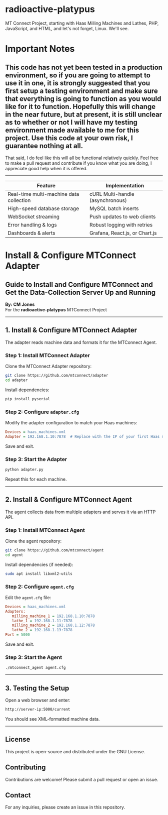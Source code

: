 # radioactive-platypus
MT Connect Project, starting with Haas Milling Machines and Lathes, PHP, JavaScript, and HTML, and let's not forget, Linux.  We'll see. 

# Important Notes

## This code has not yet been tested in a production environment, so if you are going to attempt to use it in one, it is strongly suggested that you first setup a testing environment and make sure that everything is going to function as you would like for it to function. Hopefully this will change in the near future, but at present, it is still unclear as to whether or not I will have my testing environment made available to me for this project.  Use this code at your own risk, I guarantee nothing at all. 

That said, I do feel like this will all be functional relatively quickly. Feel free to make a pull request and contribute if you know what you are doing, I appreciate good help when it is offered.


---

| Feature                            | Implementation                           |
|------------------------------------|-----------------------------------------|
| Real-time multi-machine data collection | cURL Multi-handle (asynchronous)       |
| High-speed database storage       | MySQL batch inserts                     |
| WebSocket streaming               | Push updates to web clients             |
| Error handling & logs             | Robust logging with retries             |
| Dashboards & alerts               | Grafana, React.js, or Chart.js          |



# Install & Configure MTConnect Adapter

## Guide to Install and Configure MTConnect and Get the Data-Collection Server Up and Running

**By: CM Jones**  
For the **radioactive-platypus** MTConnect Project

---

## 1. Install & Configure MTConnect Adapter

The adapter reads machine data and formats it for the MTConnect Agent.

### Step 1: Install MTConnect Adapter

Clone the MTConnect Adapter repository:

```sh
git clone https://github.com/mtconnect/adapter
cd adapter
```

Install dependencies:

```sh
pip install pyserial
```

### Step 2: Configure `adapter.cfg`

Modify the adapter configuration to match your Haas machines:

```ini
Devices = haas_machines.xml
Adapter = 192.168.1.10:7878  # Replace with the IP of your first Haas machine
```

Save and exit.

### Step 3: Start the Adapter

```sh
python adapter.py
```

Repeat this for each machine.

---

## 2. Install & Configure MTConnect Agent

The agent collects data from multiple adapters and serves it via an HTTP API.

### Step 1: Install MTConnect Agent

Clone the agent repository:

```sh
git clone https://github.com/mtconnect/agent
cd agent
```

Install dependencies (if needed):

```sh
sudo apt install libxml2-utils
```

### Step 2: Configure `agent.cfg`

Edit the `agent.cfg` file:

```ini
Devices = haas_machines.xml
Adapters:
   milling_machine_1 = 192.168.1.10:7878
   lathe_1 = 192.168.1.11:7878
   milling_machine_2 = 192.168.1.12:7878
   lathe_2 = 192.168.1.13:7878
Port = 5000
```

Save and exit.

### Step 3: Start the Agent

```sh
./mtconnect_agent agent.cfg
```

---

## 3. Testing the Setup

Open a web browser and enter:

```sh
http://server-ip:5000/current
```

You should see XML-formatted machine data.

---

## License

This project is open-source and distributed under the GNU License.

## Contributing

Contributions are welcome! Please submit a pull request or open an issue.

## Contact

For any inquiries, please create an issue in this repository.

